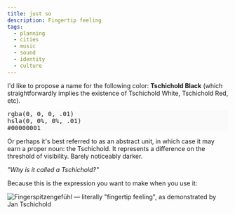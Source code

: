 ```yaml
---
title: just so
description: Fingertip feeling
tags:
  - planning
  - cities
  - music
  - sound
  - identity
  - culture
---
```


I'd like to propose a name for the following color: **Tschichold Black** (which straightforwardly implies the existence of Tschichold White, Tschichold Red, etc).

<pre style="background-color: rgba(0,0,0,0.01);">
rgba(0, 0, 0, .01)
hsla(0, 0%, 0%, .01)
#00000001
</pre>

Or perhaps it's best referred to as an abstract unit, in which case it may earn a proper noun: the Tschichold. It represents a difference on the threshold of visibility. Barely noticeably darker.

*"Why is it called a Tschichold?"*

Because this is the expression you want to make when you use it:

![Fingerspitzengefühl — literally "fingertip feeling", as demonstrated by Jan Tschichold][1]

[1]: https://res.cloudinary.com/aias/image/upload/c_scale,w_432,f_auto,q_auto:good/v1579396623/the-innocent-i/tschichold-fingertips.jpg